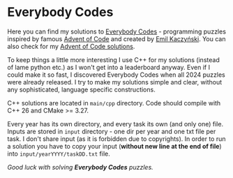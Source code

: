# Everybody Codes

Here you can find my solutions to [Everybody Codes](https://everybody.codes) - programming puzzles inspired by
famous [Advent of Code](https://adventofcode.com/) and created by [Emil Kaczyński](https://www.linkedin.com/in/emil-kaczy%C5%84ski-a5a05872/).
You can also check for my [Advent of Code solutions](https://github.com/mmakos/Advent-of-Code).

To keep things a little more interesting I use C++ for my solutions (instead of lame python etc.) as I won't
get into a leaderboard anyway. Even if I could make it so fast, I discovered Everybody Codes when all 2024 puzzles were 
already released.
I try to make my solutions simple and clear, without any sophisticated, language specific constructions.

C++ solutions are located in `main/cpp` directory. Code should compile with C++ 26 and CMake >= 3.27.

Every year has its own directory, and every task its own (and only one) file.
Inputs are stored in `input` directory - one dir per year and one txt file per task. I don't share input
(as it is forbidden due to copyrights). In order to run a solution you have to copy your input
(**without new line at the end of file**) into `input/yearYYYY/taskDD.txt` file.

_Good luck with solving **Everybody Codes** puzzles._

